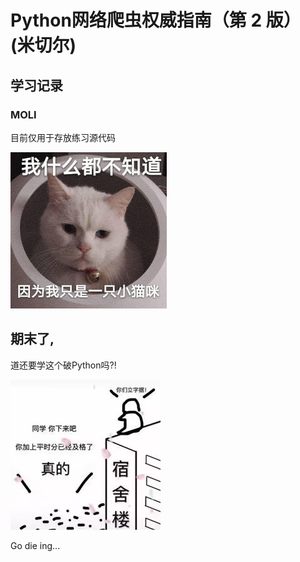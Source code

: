 # Python网络爬虫权威指南（第 2 版） (米切尔)
## 学习记录
### MOLI

目前仅用于存放练习源代码

<img src = ".\files\img\我什么的不知道_cat.jpg" width = 250>

## 期末了,
道还要学这个破Python吗?!

<img src = ".\files\img\期末现状图.jpg">

Go die ing...